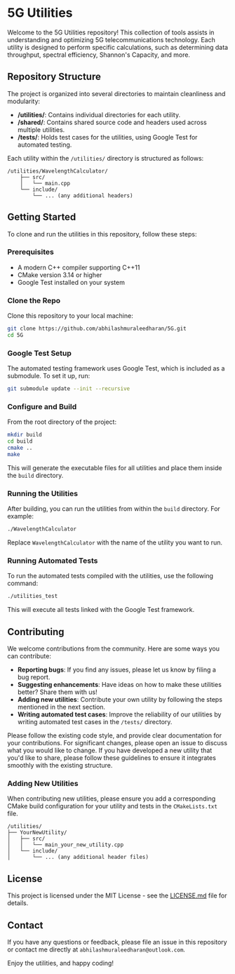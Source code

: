 # 5G Utilities

Welcome to the 5G Utilities repository! This collection of tools assists in understanding and optimizing 5G telecommunications technology. Each utility is designed to perform specific calculations, such as determining data throughput, spectral efficiency, Shannon's Capacity, and more.

## Repository Structure

The project is organized into several directories to maintain cleanliness and modularity:

- **/utilities/**: Contains individual directories for each utility.
- **/shared/**: Contains shared source code and headers used across multiple utilities.
- **/tests/**: Holds test cases for the utilities, using Google Test for automated testing.

Each utility within the `/utilities/` directory is structured as follows:

```
/utilities/WavelengthCalculator/
    ├── src/
    │   └── main.cpp
    └── include/
        └── ... (any additional headers)
```

## Getting Started

To clone and run the utilities in this repository, follow these steps:

### Prerequisites

- A modern C++ compiler supporting C++11
- CMake version 3.14 or higher
- Google Test installed on your system

### Clone the Repo

Clone this repository to your local machine:

```bash
git clone https://github.com/abhilashmuraleedharan/5G.git
cd 5G
```

### Google Test Setup

The automated testing framework uses Google Test, which is included as a submodule. To set it up, run:

```bash
git submodule update --init --recursive
```

### Configure and Build

From the root directory of the project:

```bash
mkdir build
cd build
cmake ..
make
```

This will generate the executable files for all utilities and place them inside the `build` directory.

### Running the Utilities

After building, you can run the utilities from within the `build` directory. For example:

```bash
./WavelengthCalculator
```

Replace `WavelengthCalculator` with the name of the utility you want to run.

### Running Automated Tests

To run the automated tests compiled with the utilities, use the following command:

```bash
./utilities_test
```

This will execute all tests linked with the Google Test framework.

## Contributing

We welcome contributions from the community. Here are some ways you can contribute:

- **Reporting bugs**: If you find any issues, please let us know by filing a bug report.
- **Suggesting enhancements**: Have ideas on how to make these utilities better? Share them with us!
- **Adding new utilities**: Contribute your own utility by following the steps mentioned in the next section.
- **Writing automated test cases**: Improve the reliability of our utilities by writing automated test cases in the `/tests/` directory.

Please follow the existing code style, and provide clear documentation for your contributions. For significant changes, please open an issue to discuss what you would like to change.
If you have developed a new utility that you'd like to share, please follow these guidelines to ensure it integrates smoothly with the existing structure.

### Adding New Utilities

When contributing new utilities, please ensure you add a corresponding CMake build configuration for your utility and tests in the `CMakeLists.txt` file.

```
/utilities/
├── YourNewUtility/
│   ├── src/
│   │   └── main_your_new_utility.cpp
│   └── include/
│       └── ... (any additional header files)
```

## License

This project is licensed under the MIT License - see the [LICENSE.md](LICENSE.md) file for details.

## Contact

If you have any questions or feedback, please file an issue in this repository or contact me directly at `abhilashmuraleedharan@outlook.com`.

Enjoy the utilities, and happy coding!